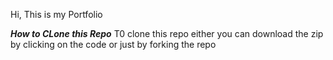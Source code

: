 Hi, This is my Portfolio

***How to CLone this Repo***
T0 clone this repo either you can download the zip by clicking on the code 
or just by forking the repo
